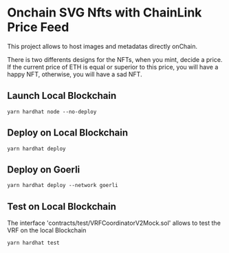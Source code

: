 # Onchain SVG Nfts with ChainLink Price Feed 

This project allows to host images and metadatas directly onChain.

There is two differents designs for the NFTs, when you mint, decide a price. If the current price of ETH is equal or superior to this price, you will have a happy NFT, otherwise, you will have a sad NFT.

## Launch Local Blockchain

```
yarn hardhat node --no-deploy
```

## Deploy on Local Blockchain

```
yarn hardhat deploy
```

## Deploy on Goerli

```
yarn hardhat deploy --network goerli
```

## Test on Local Blockchain

The interface 'contracts/test/VRFCoordinatorV2Mock.sol' allows to test the VRF on the local Blockchain

```
yarn hardhat test
```